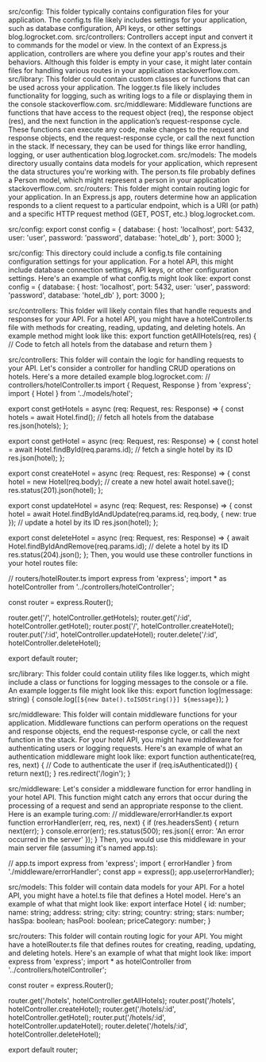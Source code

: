 src/config: This folder typically contains configuration files for your application. The config.ts file likely includes settings for your application, such as database configuration, API keys, or other settings blog.logrocket.com.
src/controllers: Controllers accept input and convert it to commands for the model or view. In the context of an Express.js application, controllers are where you define your app's routes and their behaviors. Although this folder is empty in your case, it might later contain files for handling various routes in your application stackoverflow.com.
src/library: This folder could contain custom classes or functions that can be used across your application. The logger.ts file likely includes functionality for logging, such as writing logs to a file or displaying them in the console stackoverflow.com.
src/middleware: Middleware functions are functions that have access to the request object (req), the response object (res), and the next function in the application’s request-response cycle. These functions can execute any code, make changes to the request and response objects, end the request-response cycle, or call the next function in the stack. If necessary, they can be used for things like error handling, logging, or user authentication blog.logrocket.com.
src/models: The models directory usually contains data models for your application, which represent the data structures you're working with. The person.ts file probably defines a Person model, which might represent a person in your application stackoverflow.com.
src/routers: This folder might contain routing logic for your application. In an Express.js app, routers determine how an application responds to a client request to a particular endpoint, which is a URI (or path) and a specific HTTP request method (GET, POST, etc.) blog.logrocket.com.

src/config:
export const config = {
database: {
host: 'localhost',
port: 5432,
user: 'user',
password: 'password',
database: 'hotel_db'
},
port: 3000
};

src/config: This directory could include a config.ts file containing configuration settings for your application. For a hotel API, this might include database connection settings, API keys, or other configuration settings. Here's an example of what config.ts might look like:
export const config = {
database: {
host: 'localhost',
port: 5432,
user: 'user',
password: 'password',
database: 'hotel_db'
},
port: 3000
};

src/controllers: This folder will likely contain files that handle requests and responses for your API. For a hotel API, you might have a hotelController.ts file with methods for creating, reading, updating, and deleting hotels. An example method might look like this:
export function getAllHotels(req, res) {
// Code to fetch all hotels from the database and return them
}

src/controllers: This folder will contain the logic for handling requests to your API. Let's consider a controller for handling CRUD operations on hotels. Here's a more detailed example blog.logrocket.com:
// controllers/hotelController.ts
import { Request, Response } from 'express';
import { Hotel } from '../models/hotel';

export const getHotels = async (req: Request, res: Response) => {
const hotels = await Hotel.find(); // fetch all hotels from the database
res.json(hotels);
};

export const getHotel = async (req: Request, res: Response) => {
const hotel = await Hotel.findById(req.params.id); // fetch a single hotel by its ID
res.json(hotel);
};

export const createHotel = async (req: Request, res: Response) => {
const hotel = new Hotel(req.body); // create a new hotel
await hotel.save();
res.status(201).json(hotel);
};

export const updateHotel = async (req: Request, res: Response) => {
const hotel = await Hotel.findByIdAndUpdate(req.params.id, req.body, { new: true }); // update a hotel by its ID
res.json(hotel);
};

export const deleteHotel = async (req: Request, res: Response) => {
await Hotel.findByIdAndRemove(req.params.id); // delete a hotel by its ID
res.status(204).json();
};
Then, you would use these controller functions in your hotel routes file:

// routers/hotelRouter.ts
import express from 'express';
import \* as hotelController from '../controllers/hotelController';

const router = express.Router();

router.get('/', hotelController.getHotels);
router.get('/:id', hotelController.getHotel);
router.post('/', hotelController.createHotel);
router.put('/:id', hotelController.updateHotel);
router.delete('/:id', hotelController.deleteHotel);

export default router;

src/library: This folder could contain utility files like logger.ts, which might include a class or functions for logging messages to the console or a file. An example logger.ts file might look like this:
export function log(message: string) {
console.log(`[${new Date().toISOString()}] ${message}`);
}

src/middleware: This folder will contain middleware functions for your application. Middleware functions can perform operations on the request and response objects, end the request-response cycle, or call the next function in the stack. For your hotel API, you might have middleware for authenticating users or logging requests. Here's an example of what an authentication middleware might look like:
export function authenticate(req, res, next) {
// Code to authenticate the user
if (req.isAuthenticated()) {
return next();
}
res.redirect('/login');
}

src/middleware: Let's consider a middleware function for error handling in your hotel API. This function might catch any errors that occur during the processing of a request and send an appropriate response to the client. Here is an example turing.com:
// middleware/errorHandler.ts
export function errorHandler(err, req, res, next) {
if (res.headersSent) {
return next(err);
}
console.error(err);
res.status(500);
res.json({ error: 'An error occurred in the server' });
}
Then, you would use this middleware in your main server file (assuming it's named app.ts):

// app.ts
import express from 'express';
import { errorHandler } from './middleware/errorHandler';
const app = express();
app.use(errorHandler);

src/models: This folder will contain data models for your API. For a hotel API, you might have a hotel.ts file that defines a Hotel model. Here's an example of what that might look like:
export interface Hotel {
id: number;
name: string;
address: string;
city: string;
country: string;
stars: number;
hasSpa: boolean;
hasPool: boolean;
priceCategory: number;
}

src/routers: This folder will contain routing logic for your API. You might have a hotelRouter.ts file that defines routes for creating, reading, updating, and deleting hotels. Here's an example of what that might look like:
import express from 'express';
import \* as hotelController from '../controllers/hotelController';

const router = express.Router();

router.get('/hotels', hotelController.getAllHotels);
router.post('/hotels', hotelController.createHotel);
router.get('/hotels/:id', hotelController.getHotel);
router.put('/hotels/:id', hotelController.updateHotel);
router.delete('/hotels/:id', hotelController.deleteHotel);

export default router;
